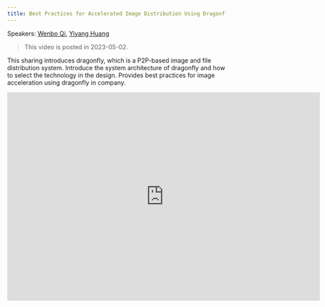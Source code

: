 ```yaml
---
title: Best Practices for Accelerated Image Distribution Using Dragonfly
---
```


Speakers: [Wenbo Qi](https://github.com/gaius-qi), [Yiyang Huang](https://github.com/hyy0322)

> This video is posted in 2023-05-02.

This sharing introduces dragonfly, which is a P2P-based image and file distribution system.
Introduce the system architecture of dragonfly and how to select the technology in the design.
Provides best practices for image acceleration using dragonfly in company.

<!-- markdownlint-disable -->

<iframe width="720" height="480" src="https://www.youtube.com/embed/8zhX6306Nno" title="YouTube video player" frameborder="0" allow="accelerometer; autoplay; clipboard-write; encrypted-media; gyroscope; picture-in-picture" allowfullscreen> </iframe>

<!-- markdownlint-restore -->
